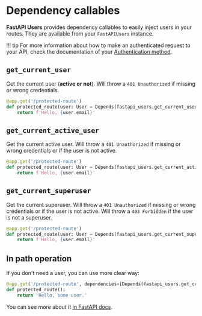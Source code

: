 # Dependency callables

**FastAPI Users** provides dependency callables to easily inject users in your routes. They are available from your `FastAPIUsers` instance.

!!! tip
    For more information about how to make an authenticated request to your API, check the documentation of your [Authentication method](../configuration/authentication/index.md).

## `get_current_user`

Get the current user (**active or not**). Will throw a `401 Unauthorized` if missing or wrong credentials.

```py
@app.get('/protected-route')
def protected_route(user: User = Depends(fastapi_users.get_current_user)):
    return f'Hello, {user.email}'
```

## `get_current_active_user`

Get the current active user. Will throw a `401 Unauthorized` if missing or wrong credentials or if the user is not active.

```py
@app.get('/protected-route')
def protected_route(user: User = Depends(fastapi_users.get_current_active_user)):
    return f'Hello, {user.email}'
```

## `get_current_superuser`

Get the current superuser. Will throw a `401 Unauthorized` if missing or wrong credentials or if the user is not active. Will throw a `403 Forbidden` if the user is not a superuser.

```py
@app.get('/protected-route')
def protected_route(user: User = Depends(fastapi_users.get_current_superuser)):
    return f'Hello, {user.email}'
```

## In path operation

If you don't need a user, you can use more clear way:

```py
@app.get('/protected-route', dependencies=[Depends(fastapi_users.get_current_superuser)])
def protected_route():
    return 'Hello, some user.'
```

You can see more about it [in FastAPI docs](https://fastapi.tiangolo.com/tutorial/dependencies/dependencies-in-path-operation-decorators/).
